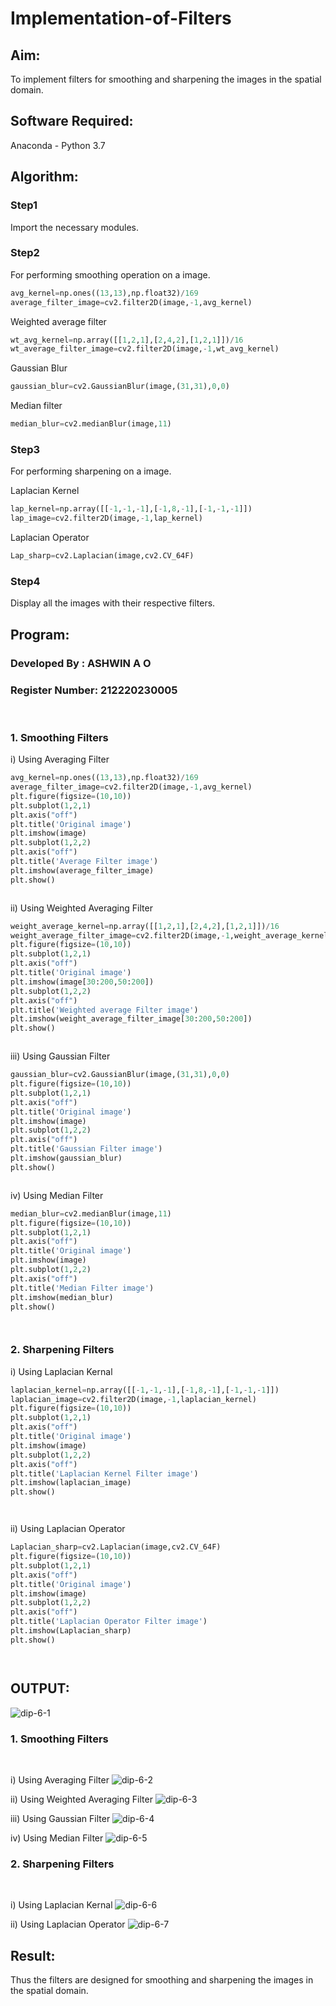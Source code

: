 # Implementation-of-Filters
## Aim:
To implement filters for smoothing and sharpening the images in the spatial domain.

## Software Required:
Anaconda - Python 3.7

## Algorithm:
### Step1
Import the necessary modules.

### Step2
For performing smoothing operation on a image.
```python
avg_kernel=np.ones((13,13),np.float32)/169
average_filter_image=cv2.filter2D(image,-1,avg_kernel)
```
Weighted average filter
```python
wt_avg_kernel=np.array([[1,2,1],[2,4,2],[1,2,1]])/16
wt_average_filter_image=cv2.filter2D(image,-1,wt_avg_kernel)
```
Gaussian Blur
```python
gaussian_blur=cv2.GaussianBlur(image,(31,31),0,0)
```
Median filter
```python
median_blur=cv2.medianBlur(image,11)
```

### Step3
For performing sharpening on a image.

Laplacian Kernel
```python
lap_kernel=np.array([[-1,-1,-1],[-1,8,-1],[-1,-1,-1]])
lap_image=cv2.filter2D(image,-1,lap_kernel)
```
Laplacian Operator
```python
Lap_sharp=cv2.Laplacian(image,cv2.CV_64F)
```

### Step4
Display all the images with their respective filters.

## Program:
### Developed By   : ASHWIN A O
### Register Number: 212220230005
</br>

### 1. Smoothing Filters

i) Using Averaging Filter
```Python
avg_kernel=np.ones((13,13),np.float32)/169
average_filter_image=cv2.filter2D(image,-1,avg_kernel)
plt.figure(figsize=(10,10))
plt.subplot(1,2,1)
plt.axis("off")
plt.title('Original image')
plt.imshow(image)
plt.subplot(1,2,2)
plt.axis("off")
plt.title('Average Filter image')
plt.imshow(average_filter_image)
plt.show()



```
ii) Using Weighted Averaging Filter
```Python
weight_average_kernel=np.array([[1,2,1],[2,4,2],[1,2,1]])/16
weight_average_filter_image=cv2.filter2D(image,-1,weight_average_kernel)
plt.figure(figsize=(10,10))
plt.subplot(1,2,1)
plt.axis("off")
plt.title('Original image')
plt.imshow(image[30:200,50:200])
plt.subplot(1,2,2)
plt.axis("off")
plt.title('Weighted average Filter image')
plt.imshow(weight_average_filter_image[30:200,50:200])
plt.show()



```
iii) Using Gaussian Filter
```Python
gaussian_blur=cv2.GaussianBlur(image,(31,31),0,0)
plt.figure(figsize=(10,10))
plt.subplot(1,2,1)
plt.axis("off")
plt.title('Original image')
plt.imshow(image)
plt.subplot(1,2,2)
plt.axis("off")
plt.title('Gaussian Filter image')
plt.imshow(gaussian_blur)
plt.show()



```

iv) Using Median Filter
```Python
median_blur=cv2.medianBlur(image,11)
plt.figure(figsize=(10,10))
plt.subplot(1,2,1)
plt.axis("off")
plt.title('Original image')
plt.imshow(image)
plt.subplot(1,2,2)
plt.axis("off")
plt.title('Median Filter image')
plt.imshow(median_blur)
plt.show()




```

### 2. Sharpening Filters
i) Using Laplacian Kernal
```Python
laplacian_kernel=np.array([[-1,-1,-1],[-1,8,-1],[-1,-1,-1]])
laplacian_image=cv2.filter2D(image,-1,laplacian_kernel)
plt.figure(figsize=(10,10))
plt.subplot(1,2,1)
plt.axis("off")
plt.title('Original image')
plt.imshow(image)
plt.subplot(1,2,2)
plt.axis("off")
plt.title('Laplacian Kernel Filter image')
plt.imshow(laplacian_image)
plt.show()




```
ii) Using Laplacian Operator
```Python
Laplacian_sharp=cv2.Laplacian(image,cv2.CV_64F)
plt.figure(figsize=(10,10))
plt.subplot(1,2,1)
plt.axis("off")
plt.title('Original image')
plt.imshow(image)
plt.subplot(1,2,2)
plt.axis("off")
plt.title('Laplacian Operator Filter image')
plt.imshow(Laplacian_sharp)
plt.show()




```

## OUTPUT:
![dip-6-1](https://user-images.githubusercontent.com/75235601/167667464-948e0b98-9905-49da-bb1d-744bf2ddbd67.jpg)

### 1. Smoothing Filters
</br>

i) Using Averaging Filter
![dip-6-2](https://user-images.githubusercontent.com/75235601/167667847-3c08786f-8cbc-4054-8f5a-803ece834f03.jpg)

ii) Using Weighted Averaging Filter
![dip-6-3](https://user-images.githubusercontent.com/75235601/167667966-3e309de6-f22c-4b67-ac30-7dcf5b888812.jpg)


iii) Using Gaussian Filter
![dip-6-4](https://user-images.githubusercontent.com/75235601/167668346-42c373fc-d296-42cd-816c-b54890bb25c7.jpg)


iv) Using Median Filter
![dip-6-5](https://user-images.githubusercontent.com/75235601/167668395-1362c9c9-f01b-40f3-83f1-f8b1b61fe313.jpg)


### 2. Sharpening Filters
</br>

i) Using Laplacian Kernal
![dip-6-6](https://user-images.githubusercontent.com/75235601/167668457-b2edb15b-199d-4c4c-abd2-6647e4e06652.jpg)


ii) Using Laplacian Operator
![dip-6-7](https://user-images.githubusercontent.com/75235601/167668499-142e54e3-a883-42a4-82de-655ac1b35149.jpg)


## Result:
Thus the filters are designed for smoothing and sharpening the images in the spatial domain.
